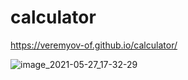 # calculator
https://veremyov-of.github.io/calculator/

![image_2021-05-27_17-32-29](https://user-images.githubusercontent.com/82677661/119845065-a2b43380-bf11-11eb-818f-d997ab8fca41.png)
